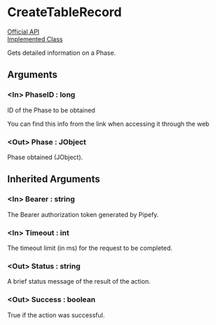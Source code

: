 # CreateTableRecord

[Official API](https://api-docs.pipefy.com/reference/mutations/getPhase/)  
[Implemented Class](../Capgemini.Pipefy/TableRecord/GetPhase.cs)

Gets detailed information on a Phase.

## Arguments

### &lt;In&gt; PhaseID : long

ID of the Phase to be obtained

You can find this info from the link when accessing it through the web

### &lt;Out&gt; Phase : JObject

Phase obtained (JObject).

## Inherited Arguments

### &lt;In&gt; Bearer : string

The Bearer authorization token generated by Pipefy.

### &lt;In&gt; Timeout : int

The timeout limit (in ms) for the request to be completed.

### &lt;Out&gt; Status : string

A brief status message of the result of the action.

### &lt;Out&gt; Success : boolean

True if the action was successful.